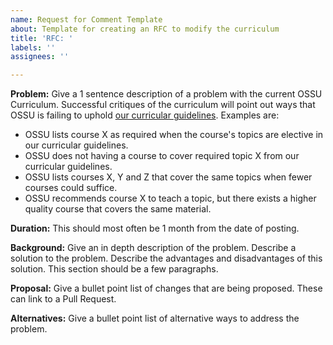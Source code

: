 ```yaml
---
name: Request for Comment Template
about: Template for creating an RFC to modify the curriculum
title: 'RFC: '
labels: ''
assignees: ''

---
```


**Problem:**
Give a 1 sentence description of a problem with the current OSSU Curriculum. Successful critiques of the curriculum will point out ways that OSSU is failing to uphold [our curricular guidelines](https://github.com/ossu/data-science#curricular-guideline). Examples are:

* OSSU lists course X as required when the course's topics are elective in our curricular guidelines.
* OSSU does not having a course to cover required topic X from our curricular guidelines.
* OSSU lists courses X, Y and Z that cover the same topics when fewer courses could suffice.
* OSSU recommends course X to teach a topic, but there exists a higher quality course that covers the same material.

**Duration:**
This should most often be 1 month from the date of posting.

**Background:**
Give an in depth description of the problem. Describe a solution to the problem. Describe the advantages and disadvantages of this solution. This section should be a few paragraphs.

**Proposal:**
Give a bullet point list of changes that are being proposed. These can link to a Pull Request.

**Alternatives:**
Give a bullet point list of alternative ways to address the problem.
